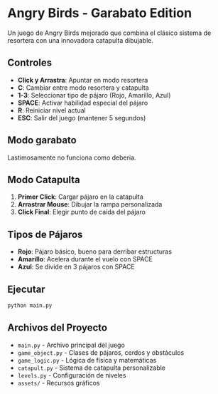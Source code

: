 # Angry Birds - Garabato Edition

Un juego de Angry Birds mejorado que combina el clásico sistema de resortera con una innovadora catapulta dibujable.

## Controles

- **Click y Arrastra**: Apuntar en modo resortera
- **C**: Cambiar entre modo resortera y catapulta
- **1-3**: Seleccionar tipo de pájaro (Rojo, Amarillo, Azul)
- **SPACE**: Activar habilidad especial del pájaro
- **R**: Reiniciar nivel actual
- **ESC**: Salir del juego (mantener 5 segundos)

## Modo garabato

Lastimosamente no funciona como deberia.

## Modo Catapulta

1. **Primer Click**: Cargar pájaro en la catapulta
2. **Arrastrar Mouse**: Dibujar la rampa personalizada
3. **Click Final**: Elegir punto de caída del pájaro

## Tipos de Pájaros

- **Rojo**: Pájaro básico, bueno para derribar estructuras
- **Amarillo**: Acelera durante el vuelo con SPACE
- **Azul**: Se divide en 3 pájaros con SPACE

## Ejecutar

```bash
python main.py
```

## Archivos del Proyecto

- `main.py` - Archivo principal del juego
- `game_object.py` - Clases de pájaros, cerdos y obstáculos
- `game_logic.py` - Lógica de física y matemáticas
- `catapult.py` - Sistema de catapulta personalizable
- `levels.py` - Configuración de niveles
- `assets/` - Recursos gráficos

